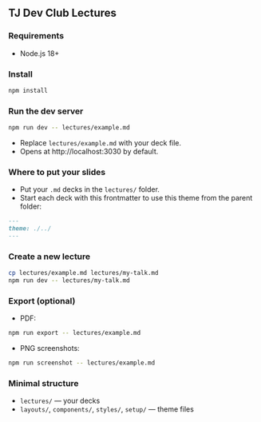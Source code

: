 ## TJ Dev Club Lectures

### Requirements
- Node.js 18+

### Install
```bash
npm install
```

### Run the dev server
```bash
npm run dev -- lectures/example.md
```
- Replace `lectures/example.md` with your deck file.
- Opens at http://localhost:3030 by default.

### Where to put your slides
- Put your `.md` decks in the `lectures/` folder.
- Start each deck with this frontmatter to use this theme from the parent folder:

```md
---
theme: ./../
---
```

### Create a new lecture
```bash
cp lectures/example.md lectures/my-talk.md
npm run dev -- lectures/my-talk.md
```

### Export (optional)
- PDF:
```bash
npm run export -- lectures/example.md
```
- PNG screenshots:
```bash
npm run screenshot -- lectures/example.md
```

### Minimal structure
- `lectures/` — your decks
- `layouts/`, `components/`, `styles/`, `setup/` — theme files
